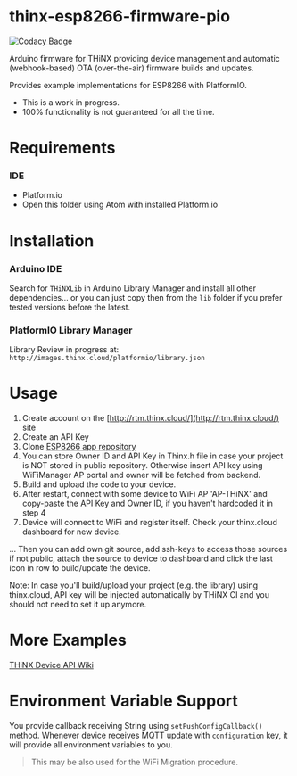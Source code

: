 # thinx-esp8266-firmware-pio

[![Codacy Badge](https://api.codacy.com/project/badge/Grade/391e02d431bc45b5a1c7a59e48b109a6)](https://www.codacy.com/app/suculent/thinx-firmware-esp8266-pio?utm_source=github.com&utm_medium=referral&utm_content=suculent/thinx-firmware-esp8266-pio&utm_campaign=badger)

Arduino firmware for THiNX providing device management and automatic (webhook-based) OTA (over-the-air) firmware builds and updates.

Provides example implementations for ESP8266 with PlatformIO.

* This is a work in progress.
* 100% functionality is not guaranteed for all the time.

# Requirements

### IDE

- Platform.io
- Open this folder using Atom with installed Platform.io

# Installation

### Arduino IDE

Search for `THiNXLib` in Arduino Library Manager and install all other dependencies... or you can just copy then from the `lib` folder if you prefer tested versions before the latest.

### PlatformIO Library Manager

Library Review in progress at: `http://images.thinx.cloud/platformio/library.json`

# Usage

1. Create account on the [http://rtm.thinx.cloud/](http://rtm.thinx.cloud/) site
2. Create an API Key
3. Clone [ESP8266 app repository](https://github.com/suculent/thinx-firmware-esp8266-pio)
4. You can store Owner ID and API Key in Thinx.h file in case your project is NOT stored in public repository. Otherwise insert API key using WiFiManager AP portal and owner will be fetched from backend.
5. Build and upload the code to your device.
6. After restart, connect with some device to WiFi AP 'AP-THiNX' and copy-paste the API Key and Owner ID, if you haven't hardcoded it in step 4
7. Device will connect to WiFi and register itself. Check your thinx.cloud dashboard for new device.

... Then you can add own git source, add ssh-keys to access those sources if not public, attach the source to device to dashboard and click the last icon in row to build/update the device.

Note: In case you'll build/upload your project (e.g. the library) using thinx.cloud, API key will be injected automatically by THiNX CI and you should not need to set it up anymore.

# More Examples

[THiNX Device API Wiki](https://github.com/suculent/thinx-device-api/wiki)

# Environment Variable Support

You provide callback receiving String using `setPushConfigCallback()` method. Whenever device receives MQTT update with `configuration` key, it will provide all environment variables to you.

> This may be also used for the WiFi Migration procedure.

